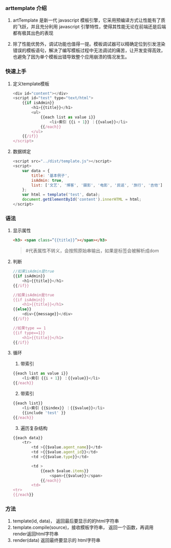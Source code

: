 ### arttemplate 介绍
1. artTemplate 是新一代 javascript 模板引擎，它采用预编译方式让性能有了质的飞跃，并且充分利用 javascript 引擎特性，使得其性能无论在前端还是后端都有极其出色的表现

2. 除了性能优势外，调试功能也值得一提。模板调试器可以精确定位到引发渲染错误的模板语句，解决了编写模板过程中无法调试的痛苦，让开发变得高效，也避免了因为单个模板出错导致整个应用崩溃的情况发生。

### 快速上手
1. 定义template模板
    ```js
    <div id="content"></div>
    <script id="test" type="text/html">
        {{if isAdmin}}
            <h1>{{title}}</h1>
            <ul>
                {{each list as value i}}
                    <li>索引 {{i + 1}} ：{{value}}</li>
                {{/each}}
            </ul>
        {{/if}}
    </script>
    ```

2. 数据绑定
    ```js
    <script src="../dist/template.js"></script>
    <script>
        var data = {
            title: '基本例子',
            isAdmin: true,
            list: ['文艺', '博客', '摄影', '电影', '民谣', '旅行', '吉他']
        };
        var html = template('test', data);
        document.getElementById('content').innerHTML = html;
    </script>
    ```

### 语法
1. 显示属性
    ```html
    <h3> <span class=”{{title}}”></span></h3>
    ```
    > #代表属性不转义，会按照原始串输出，如果是标签会被解析成dom

2. 判断
    ```js
    //如果isAdmin是true
    {{if isAdmin}}
        <h1>{{title}}</h1>
    {{/if}}

    //如果isAdmin是true
    {{if isAdmin}}
        <h1>{{title}}</h1>
    {{else}}
        <div>{{message}}</div>
    {{/if}}

    //如果type == 1
    {{if type==1}}
        <h1>{{title}}</h1>
    {{/if}}
    ```

3. 循环
    1. 带索引
    ```js
    {{each list as value i}}
        <li>索引 {{i + 1}} ：{{value}}</li>
    {{/each}}
    ```

    2. 带索引
    ```js
    {{each list}}
        <li>索引 {{$index}} ：{{$value}}</li>
        {{include 'test' }}
    {{/each}}
    ```

    3. 遍历复杂结构
    ```js
    {{each data}}
        <tr>
            <td >{{$value.agent_name}}</td>
            <td >{{$value.agent_id}}</td>
            <td >{{$value.type}}</td>

            <td >
                {{each $value.items}}
                    <span>{{$value}}</span>
                {{/each}}
            <td>
    <tr>
    {{/each}}
    ```
### 方法
1. template(id, data)， 返回最后要显示的的html字符串
2. template.compile(source)，接收模板字符串， 返回一个函数，再调用render返回html字符串
3. render(data) 返回最终要显示的 html字符串